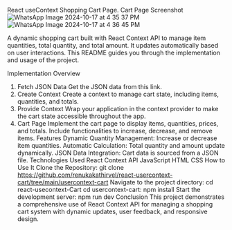 React useContext Shopping Cart Page.
Cart Page Screenshot
![WhatsApp Image 2024-10-17 at 4 35 37 PM](https://github.com/user-attachments/assets/be76f0d4-8531-401b-a38c-d2be45312ba7)
![WhatsApp Image 2024-10-17 at 4 36 45 PM](https://github.com/user-attachments/assets/2ebb8f6b-616e-4a40-897d-67d92063e9e5)


A dynamic shopping cart built with React Context API to manage item quantities, total quantity, and total amount. It updates automatically based on user interactions. This README guides you through the implementation and usage of the project.

Implementation Overview
1. Fetch JSON Data
Get the JSON data from this link.
2. Create Context
Create a context to manage cart state, including items, quantities, and totals.
3. Provide Context
Wrap your application in the context provider to make the cart state accessible throughout the app.
4. Cart Page
Implement the cart page to display items, quantities, prices, and totals.
Include functionalities to increase, decrease, and remove items.
Features
Dynamic Quantity Management: Increase or decrease item quantities.
Automatic Calculation: Total quantity and amount update dynamically.
JSON Data Integration: Cart data is sourced from a JSON file.
Technologies Used
React
Context API
JavaScript
HTML
CSS
How to Use It
Clone the Repository:
git clone https://github.com/renukakathirvel/react-usercontext-cart/tree/main/usercontext-cart
Navigate to the project directory:
cd react-usecontext-Cart
cd usercontext-cart:
npm install
Start the development server:
npm run dev
Conclusion
This project demonstrates a comprehensive use of React Context API for managing a shopping cart system with dynamic updates, user feedback, and responsive design.
